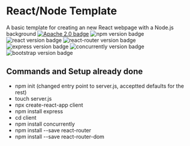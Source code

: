 # React/Node Template 
A basic template for creating an new React webpage with a Node.js background
[![Apache 2.0 badge](http://img.shields.io/badge/license-apache_2.0-brightgreen.svg)](https://www.apache.org/licenses/LICENSE-2.0)
![npm version badge](https://img.shields.io/badge/npm-v6.13.4-blue "npm version")
![react version badge](https://img.shields.io/badge/react-v16.12.0-blue "react version")
![react-router version badge](https://img.shields.io/badge/react_router-v5.1.2-blue "react dom version")
![express version badge](https://img.shields.io/badge/express-v4.17.1-blue "express version")
![concurrently version badge](https://img.shields.io/badge/concurrently-v5.0.2-blue "concurrently version")
![bootstrap version badge](https://img.shields.io/badge/bootstrap-v4.4.1-blue "bootsrap version")


## Commands and Setup already done 
- npm init (changed entry point to server.js, acceptted defaults for the rest) 
- touch server.js
- npx create-react-app client
- npm install express
- cd client
- npm install concurrently
- npm install --save react-router
- npm install --save react-router-dom
